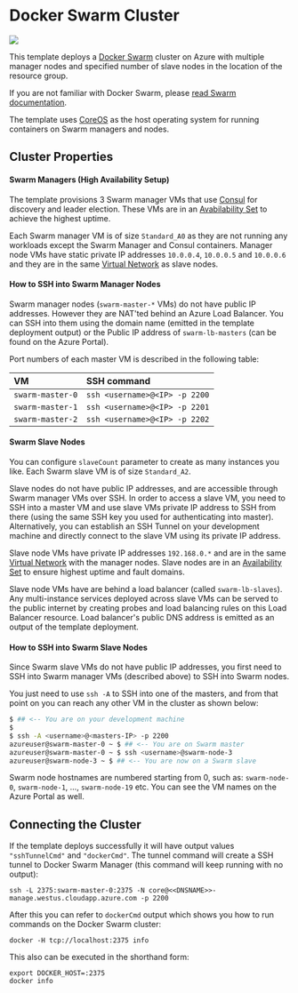 # Docker Swarm Cluster

<a href="https://portal.azure.com/#create/Microsoft.Template/uri/https%3A%2F%2Fraw.githubusercontent.com%2FAzure%2Fazure-quickstart-templates%2Fmaster%2Fdocker-swarm-cluster%2Fazuredeploy.json" target="_blank">
    <img src="http://azuredeploy.net/deploybutton.png"/>
</a>

This template deploys a [Docker Swarm](http://docs.docker.com/swarm) cluster
on Azure with multiple manager nodes and specified number of slave nodes in
the location of the resource group.

If you are not familiar with Docker Swarm, please
[read Swarm documentation](http://docs.docker.com/swarm).

The template uses [CoreOS](https://coreos.com) as the host operating system for
running containers on Swarm managers and nodes.

## Cluster Properties

#### Swarm Managers (High Availability Setup)

The template provisions 3 Swarm manager VMs that use
[Consul](https://consul.io/) for discovery and leader election. These VMs are in
an [Avabilability Set][av-set] to achieve the highest uptime.

Each Swarm manager VM is of size `Standard_A0` as they are not running any
workloads except the Swarm Manager and Consul containers. Manager node VMs have
static private IP addresses `10.0.0.4`, `10.0.0.5` and `10.0.0.6` and they are
in the same [Virtual Network][az-vnet] as slave nodes.

#### How to SSH into Swarm Manager Nodes

 Swarm manager nodes (`swarm-master-*` VMs) do not
have public IP addresses. However they are NAT'ted behind an Azure Load
Balancer. You can SSH into them using the domain name (emitted in the template
deployment output) or the Public IP address of `swarm-lb-masters` (can be found
on the Azure Portal).

Port numbers of each master VM is described in the following table:

| VM   | SSH command |
|:--- |:---|
| `swarm-master-0`  | `ssh <username>@<IP> -p 2200` |
| `swarm-master-1`  | `ssh <username>@<IP> -p 2201` |
| `swarm-master-2`  | `ssh <username>@<IP> -p 2202` |

#### Swarm Slave Nodes

You can configure `slaveCount` parameter to create as many instances you like.
Each Swarm slave VM is of size `Standard_A2`.

Slave nodes do not have public IP addresses, and are accessible through Swarm
manager VMs over SSH. In order to access a slave VM, you need to SSH into a
master VM and use slave VMs private IP address to SSH from there (using the
same SSH key you used for authenticating into master). Alternatively, you can
establish an SSH Tunnel on your development machine and directly connect to
the slave VM using its private IP address.

Slave node VMs have private IP addresses `192.168.0.*` and are in the same
[Virtual Network][az-vnet] with the manager nodes. Slave nodes are in an
[Availability Set][av-set] to ensure highest uptime and fault domains.

Slave node VMs have are behind a load balancer (called `swarm-lb-slaves`). Any
multi-instance services deployed across slave VMs can be served to the public
internet by creating probes and load balancing rules on this Load Balancer
resource. Load balancer's public DNS address is emitted as an output of the
template deployment.

#### How to SSH into Swarm Slave Nodes

Since Swarm slave VMs do not have public IP addresses, you first need to SSH
into Swarm manager VMs (described above) to SSH into Swarm nodes.

You just need to use `ssh -A` to SSH into one of the masters, and from that
point on you can reach any other VM in the cluster as shown below:

```sh
$ ## <-- You are on your development machine
$
$ ssh -A <username>@<masters-IP> -p 2200
azureuser@swarm-master-0 ~ $ ## <-- You are on Swarm master
azureuser@swarm-master-0 ~ $ ssh <username>@swarm-node-3
azureuser@swarm-node-3 ~ $ ## <-- You are now on a Swarm slave
```

Swarm node hostnames are numbered starting from 0, such as: `swarm-node-0`,
`swarm-node-1`, ..., `swarm-node-19` etc. You can see the VM names on the
Azure Portal as well.

## Connecting the Cluster

If the template deploys successfully it will have output values `"sshTunnelCmd"`
and `"dockerCmd"`. The tunnel command will create a SSH tunnel to Docker Swarm
Manager (this command will keep running with no output):

    ssh -L 2375:swarm-master-0:2375 -N core@<<DNSNAME>>-manage.westus.cloudapp.azure.com -p 2200

After this you can refer to `dockerCmd` output which shows you how to run
commands on the Docker Swarm cluster:

    docker -H tcp://localhost:2375 info

This also can be executed in the shorthand form:

    export DOCKER_HOST=:2375
    docker info

[av-set]: https://azure.microsoft.com/en-us/documentation/articles/virtual-machines-manage-availability/
[az-lb]: https://azure.microsoft.com/en-us/documentation/articles/load-balancer-overview/
[az-vnet]: http://azure.microsoft.com/en-us/documentation/services/virtual-network/
